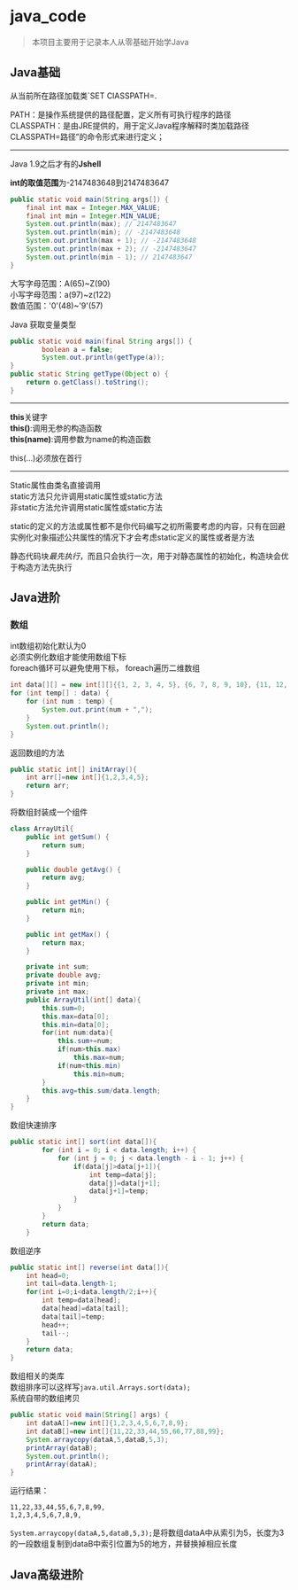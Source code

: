 # java_code

> 本项目主要用于记录本人从零基础开始学Java


## Java基础

从当前所在路径加载类`SET ClASSPATH=.

PATH：是操作系统提供的路径配置，定义所有可执行程序的路径  
CLASSPATH：是由JRE提供的，用于定义Java程序解释时类加载路径CLASSPATH=路径”的命令形式来进行定义；

---
Java 1.9之后才有的**Jshell**

**int的取值范围**为-2147483648到2147483647

```java
public static void main(String args[]) {
    final int max = Integer.MAX_VALUE;
    final int min = Integer.MIN_VALUE;
    System.out.println(max); // 2147483647
    System.out.println(min); // -2147483648
    System.out.println(max + 1); // -2147483648
    System.out.println(max + 2); // -2147483647
    System.out.println(min - 1); // 2147483647
}
```

大写字母范围：A(65)~Z(90)  
小写字母范围：a(97)~z(122)  
数值范围：'0'(48)~'9'(57)  

Java 获取变量类型
```java
public static void main(final String args[]) {
		boolean a = false;
		System.out.println(getType(a));
}
public static String getType(Object o) {
	return o.getClass().toString();
}
```
---
**this**关键字  
**this()**:调用无参的构造函数  
**this(name)**:调用参数为name的构造函数  


this(...)必须放在首行  


---
Static属性由类名直接调用  
static方法只允许调用static属性或static方法  
非static方法允许调用static属性或static方法

static的定义的方法或属性都不是你代码编写之初所需要考虑的内容，只有在回避实例化对象描述公共属性的情况下才会考虑static定义的属性或者是方法

静态代码块*最先执行*，而且只会执行一次，用于对静态属性的初始化，构造块会优于构造方法先执行

 
## Java进阶
### 数组
int数组初始化默认为0  
必须实例化数组才能使用数组下标  
foreach循环可以避免使用下标，
foreach遍历二维数组
```java
int data[][] = new int[][]{{1, 2, 3, 4, 5}, {6, 7, 8, 9, 10}, {11, 12, 13, 14, 15}};
for (int temp[] : data) {
    for (int num : temp) {
        System.out.print(num + ",");
    }
    System.out.println();
}
```
返回数组的方法  
```java
public static int[] initArray(){
    int arr[]=new int[]{1,2,3,4,5};
    return arr;
}
```
将数组封装成一个组件  
```java
class ArrayUtil{
    public int getSum() {
        return sum;
    }

    public double getAvg() {
        return avg;
    }

    public int getMin() {
        return min;
    }

    public int getMax() {
        return max;
    }

    private int sum;
    private double avg;
    private int min;
    private int max;
    public ArrayUtil(int[] data){
        this.sum=0;
        this.max=data[0];
        this.min=data[0];
        for(int num:data){
            this.sum+=num;
            if(num>this.max)
                this.max=num;
            if(num<this.min)
                this.min=num;
        }
        this.avg=this.sum/data.length;
    }
}
```

数组快速排序  
```java
public static int[] sort(int data[]){
        for (int i = 0; i < data.length; i++) {
            for (int j = 0; j < data.length - i - 1; j++) {
                if(data[j]>data[j+1]){
                    int temp=data[j];
                    data[j]=data[j+1];
                    data[j+1]=temp;
                }
            }
        }
        return data;
    }
```
数组逆序
````java
public static int[] reverse(int data[]){
    int head=0;
    int tail=data.length-1;
    for(int i=0;i<data.length/2;i++){
        int temp=data[head];
        data[head]=data[tail];
        data[tail]=temp;
        head++;
        tail--;
    }
    return data;
}
````
数组相关的类库  
数组排序可以这样写`java.util.Arrays.sort(data);`  
系统自带的数组拷贝
```java
public static void main(String[] args) {
    int dataA[]=new int[]{1,2,3,4,5,6,7,8,9};
    int dataB[]=new int[]{11,22,33,44,55,66,77,88,99};
    System.arraycopy(dataA,5,dataB,5,3);
    printArray(dataB);
    System.out.println();
    printArray(dataA);
}
```
运行结果：
```
11,22,33,44,55,6,7,8,99,
1,2,3,4,5,6,7,8,9,
```

`System.arraycopy(dataA,5,dataB,5,3);`是将数组dataA中从索引为5，长度为3的一段数组复制到dataB中索引位置为5的地方，并替换掉相应长度

## Java高级进阶
